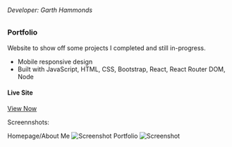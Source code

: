 ###### Developer: Garth Hammonds

### Portfolio

Website to show off some projects I completed and still in-progress.

- Mobile responsive design
- Built with JavaScript, HTML, CSS, Bootstrap, React, React Router DOM, Node

#### Live Site

[View Now](https://hammonds526.github.io/Portfolio/ "https://hammonds526.github.io/Portfolio/")

Screennshots:

Homepage/About Me
![Screenshot](https://hammonds526.github.io/Portfolio/images/screenshotHome.JPG "Homepage")
Portfolio
![Screenshot](https://hammonds526.github.io/Portfolio/images/screenshotPortfolio.JPG "Portfolio")